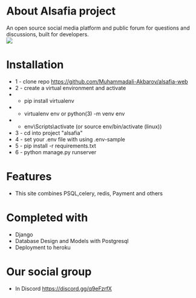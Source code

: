 # About Alsafia project
An open source social media platform and public forum for questions and discussions, built for developers. <br>
<img src="./staticfiles/alsafia1.jpg">


# Installation
* 1 - clone repo https://github.com/Muhammadali-Akbarov/alsafia-web
* 2 - create a virtual environment and activate
*  - pip install virtualenv
*  - virtualenv env or python(3) -m venv env
*  - env\Scripts\activate  (or source env/bin/activate (linux))
* 3 - cd into project "alsafia"
* 4 - set your .env file with using .env-sample
* 5 - pip install -r requirements.txt
* 6 - python manage.py runserver


# Features
* This site combines PSQL,celery, redis, Payment and others


# Completed with
* Django 
* Database Design and Models with Postgresql
* Deployment to heroku

# Our social group <br>
* In Discord  https://discord.gg/q9eFzrfX



